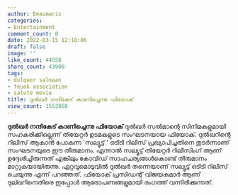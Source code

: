 ```yaml
---
author: Beaumaris
categories:
- Entertainment
comment_count: 0
date: 2022-03-15 12:18:06
draft: false
image: ''
like_count: 44558
share_count: 43900
tags:
- dulquer salmaan
- feuok association
- salute movie
title: ദുൽഖർ നന്ദികേട് കാണിച്ചെന്നു ഫിയോക്
view_count: 1552868
---
```


**ദുൽഖർ നന്ദികേട് കാണിച്ചെന്നു ഫിയോക്** ദുൽഖർ സൽമാന്റെ സിനിമകളുമായി സഹകരിക്കില്ലെന്ന് തിയേറ്റർ ഉടമകളുടെ സംഘടനയായ ഫിയോക്. ദുൽഖറിന്റെ റിലീസ് ആകാൻ പോകുന്ന 'സല്യൂട്ട് ' ഒടിടി റിലീസ് പ്രഖ്യാപിച്ചതിനെ തുടർന്നാണ് സംഘടനയുടെ ഈ തീരുമാനം. എന്നാൽ സല്യൂട്ട് തിയേറ്റർ റിലീസിംഗ് ആണ് ഉദ്ദേശിച്ചിരുന്നത് എങ്കിലും കോവിഡ് സാഹചര്യങ്ങൾകൊണ്ട് തീരുമാനം മാറ്റുകയായിരുന്നു. ഏറ്റവുമൊടുവിൽ ദുൽഖർ തന്നെയാണ് സല്യൂട്ട് ഒടിടി റിലീസ് ചെയുന്നു എന്ന് പറഞ്ഞത്. ഫിയോക് പ്രസിഡന്റ് വിജയകുമാർ ആണ് ദുല്ഖറിനെതിരെ ഇപ്പോൾ ആരോപണങ്ങളുമായി രംഗത്ത് വന്നിരിക്കുന്നത്.